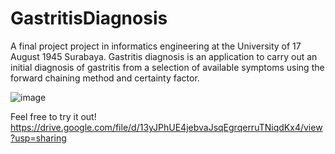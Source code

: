 # GastritisDiagnosis
A final project project in informatics engineering at the University of 17 August 1945 Surabaya. Gastritis diagnosis is an application to carry out an initial diagnosis of gastritis from a selection of available symptoms using the forward chaining method and certainty factor.

![image](https://github.com/adistyaokta/GastritisDiagnosis/assets/68297628/ee38b4db-809d-49ba-ab77-fc9dccb88634)

Feel free to try it out!
https://drive.google.com/file/d/13yJPhUE4jebvaJsqEgrqerruTNiqdKx4/view?usp=sharing
